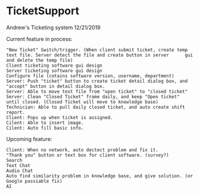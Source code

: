 # TicketSupport

Andrew's Ticketing system
12/21/2019


Current feature in process:

	"New Ticket" Switch/trigger. (When client submit ticket, create temp text file. Server detect the file and create button in server 		gui and delete the temp file)
	Client ticketing software gui design
	Server ticketing software gui design
	Configure file (cotains software version, username, department)
	Server: Push "ticket" button to create ticket detail dialog box, and "accept" button in detail dialog box.
	Server: Able to move text file from "open ticket" to "closed ticket"
	Server: Clean "Closed Ticket" frame daily, and keep "Open ticket" until closed. (Closed Ticket will move to knowledge base)
	Technician: Able to pull daily closed ticket, and auto create shift report.
	Client: Pops up when ticket is assigned.
	Cilent: Able to insert image.
	Cilent: Auto fill basic info.
	
	


Upcoming feature:

	Client: When no network, auto dectect problem and fix it.
	"Thank you" button or text box for client software. (survey?)
	Search
	Text Chat
	Audio Chat
	Auto find similarity problem in knowledge base, and give solution. (or Google passiable fix)
	AI
